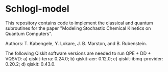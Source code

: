 # Schlogl-model
This repository contains code to implement the classical and quantum subroutines for the paper "Modeling Stochastic Chemical Kinetics on Quantum Computers". 

Authors: T. Kabengele, Y. Lokare, J. B. Marston, and B. Rubenstein. 

The following Qiskit software versions are needed to run QPE + DD + VQSVD: a) qiskit-terra: 0.24.0; b) qiskit-aer: 0.12.0; c) qiskit-ibmq-provider: 0.20.2; d) qiskit: 0.43.0.
